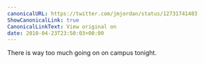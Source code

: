 ```yaml
---
canonicalURL: https://twitter.com/jmjordan/status/12731741483
ShowCanonicalLink: true
CanonicalLinkText: View original on
date: 2010-04-23T23:50:03+00:00
---
```

There is way too much going on on campus tonight.